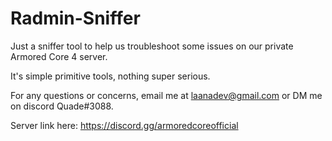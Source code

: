 # Radmin-Sniffer

Just a sniffer tool to help us troubleshoot some issues on our private Armored Core 4 server.

It's simple primitive tools, nothing super serious.

For any questions or concerns, email me at laanadev@gmail.com or DM me on discord Quade#3088.

Server link here: https://discord.gg/armoredcoreofficial